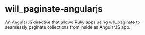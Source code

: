 will_paginate-angularjs
=======================

An AngularJS directive that allows Ruby apps using will_paginate to seamlessly paginate collections from inside an AngularJS app.
